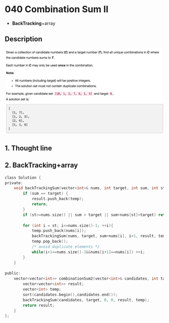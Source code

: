 # 040 Combination Sum II
- **BackTracking**+array

## Description
![IMAGE](resources/EF1BCC458AA6A9FE041773E060D96C66.jpg)

## 1. Thought line



## 2. **BackTracking**+array

```c
class Solution {
private:
    void backTrackingSum(vector<int>& nums, int target, int sum, int st, vector<vector<int>>& result, vector<int>& temp){
        if (sum == target) {
            result.push_back(temp);
            return;
        }
        if (st>=nums.size() || sum > target || sum+nums[st]>target) return;
        
        for (int i = st; i<=nums.size()-1; ++i){
            temp.push_back(nums[i]);
            backTrackingSum(nums, target, sum+nums[i], i+1, result, temp);
            temp.pop_back();
            /* avoid duplicate elements */
            while(i+1<=nums.size()-1&&nums[i+1]==nums[i]) ++i;
        }
    }

public:
    vector<vector<int>> combinationSum2(vector<int>& candidates, int target) {
        vector<vector<int>> result;
        vector<int> temp;
        sort(candidates.begin(),candidates.end());
        backTrackingSum(candidates, target, 0, 0, result, temp);
        return result;
    }
};
```


